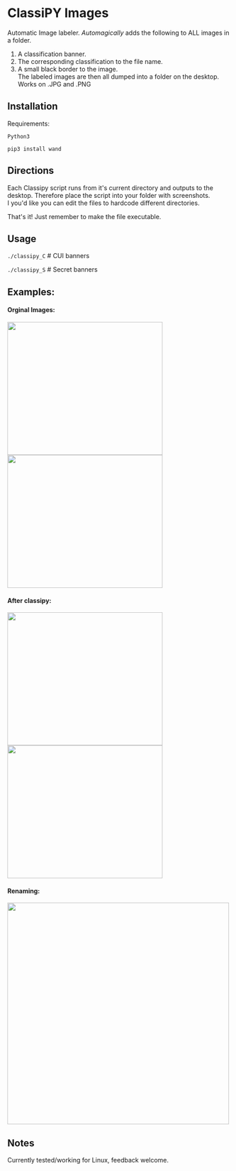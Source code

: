 # ClassiPY Images
Automatic Image labeler. *Automagically* adds the following to ALL images in a folder. 
1. A classification banner.
2. The corresponding classification to the file name.
3. A small black border to the image.<br>
The labeled images are then all dumped into a folder on the desktop. Works on .JPG and .PNG

## Installation
Requirements:  
```
Python3
```
```
pip3 install wand
```
## Directions
Each Classipy script runs from it's current directory and outputs to the desktop. Therefore place the script into your folder with screenshots.  
I you'd like you can edit the files to hardcode different directories.  

That's it! Just remember to make the file executable.
## Usage

`./classipy_C` # CUI banners  

`./classipy_S` # Secret banners  

 ## Examples:   
#### Orginal Images:<br>
<img src="https://github.com/MTTGIT19/ClassiPY/assets/89365060/20ab6abf-ca50-48e2-b0b3-c062b15e36e3" width= "350" height="300">
<img src="https://github.com/MTTGIT19/ClassiPY/assets/89365060/3c1409e0-ce45-4fd6-b47e-1dedf492cece" width= "350" height="300"><br>

#### After classipy:  
<img src="https://github.com/MTTGIT19/ClassiPY/assets/89365060/ad45bb69-5e49-4747-986a-b8f93474d325" width= "350" height="300">
<img src="https://github.com/MTTGIT19/ClassiPY/assets/89365060/4379eaf0-4ed9-486c-9617-bbfd01545a48" width= "350" height="300"><br>   

#### Renaming:<br>  
<img src="https://github.com/MTTGIT19/ClassiPY/assets/89365060/e76df50f-4232-40dc-b0dc-596b15755fe5" width= "500">

## Notes
Currently tested/working for Linux, feedback welcome.
